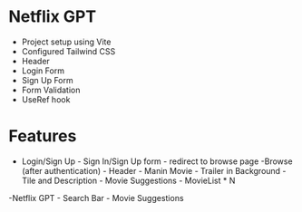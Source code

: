# Netflix GPT

- Project setup using Vite
- Configured Tailwind CSS
- Header
- Login Form
- Sign Up Form
- Form Validation
- UseRef hook

# Features

- Login/Sign Up - Sign In/Sign Up form - redirect to browse page
  -Browse (after authentication) - Header - Manin Movie - Trailer in Background - Tile and Description - Movie Suggestions - MovieList \* N

-Netflix GPT - Search Bar - Movie Suggestions
